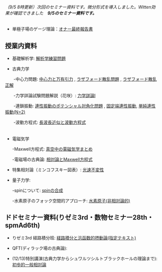 
###### （9/5 8時更新）次回のセミナー資料です。微分形式を導入しました。Witten効果が確認できました　**9/5のセミナー資料です。**

* 単極子場のゲージ理論：[オナー最終報告書](https://github.com/Het0710/Het0710.github.io/blob/main/apsguide4-2.pdf)



## 授業内資料
* 基礎解析学:  [解析学練習問題](https://github.com/Het0710/Het0710.github.io/blob/main/解析学_まとめ.pdf)

* 古典力学
  
　　-中心力問題: [中心力と万有引力](https://github.com/Het0710/Het0710.github.io/blob/main/中心力による運動.pdf) , [ラザフォード散乱問題](https://github.com/Het0710/Het0710.github.io/blob/main/problem222.pdf) , [ラザフォード散乱正解](https://github.com/Het0710/Het0710.github.io/blob/main/solution.pdf)
  
　　-力学詳論試験問題解説（花咲）: [力学詳論Ⅰ](https://github.com/Het0710/Het0710.github.io/blob/main/力学詳論.pdf)

　　-連鎖振動: [連性振動のポテンシャル対角化問題](https://github.com/Het0710/Het0710.github.io/blob/main/Coupled%20Oscillator.pdf) ,                 [固定端連性振動](https://github.com/Het0710/Het0710.github.io/blob/main/力学_10.pdf), [単純連性振動(N=2)](https://github.com/Het0710/Het0710.github.io/blob/main/基礎解析学ff.pdf)  

　　-波動方程式: [長波長近似と波動方程式](https://github.com/Het0710/Het0710.github.io/blob/main/力学11.pdf)    
  　　　　　　　
* 電磁気学

  
  -Maxwell方程式: [真空中の電磁気学まとめ](https://github.com/Het0710/Het0710.github.io/blob/main/EM_classical_fields.pdf)

  -電磁場の古典論: [相対論とMaxwell方程式](https://github.com/Het0710/Het0710.github.io/blob/main/EMAD%203.pdf)

* 特集相対論（ミンコフスキー図表）: [光速不変性](https://github.com/Het0710/Het0710.github.io/blob/main/相対論.pdf)

* 量子力学:


  -spinについて: [spinの合成](https://github.com/Het0710/Het0710.github.io/blob/main/名称未設定.pdf)

  -水素原子のフォック空間的アプローチ: [水素原子(非相対論的)](https://github.com/Het0710/Het0710.github.io/blob/main/名称未設定2.pdf)

  
  

## ドドセミナー資料(りゼミ3rd・数物セミナー28th・spmAd6th)
* りゼミ3rd 経路積分班: [経路積分と汎函数的摂動論(指定テキスト)](https://github.com/Het0710/Het0710.github.io/blob/main/path%20int145.pdf)

* QFT(ディラック場の古典論): 

* (12/13)特別講演(古典力学からシュワルツシルトブラックホールの理論まで): [初歩的一般相対論](https://github.com/Het0710/Het0710.github.io/blob/main/ドド講演.pdf)









  
